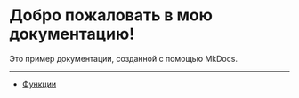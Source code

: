 # Добро пожаловать в мою документацию!

Это пример документации, созданной с помощью MkDocs.

---

* [Функции](./functions/tasks/create_task.md)
